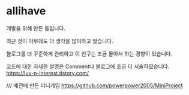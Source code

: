 # allihave

개발을 위해 만든 툴입니다.

최근 것이 아무래도 더 생각을 많이하고 짰습니다.

블로그를 더 꾸준하게 관리하고 이 친구는 조금 몰아서 하는 경향이 있습니다.

코드에 대한 자세한 설명은 Comment나 블로그에 조금 더 서술하였습니다.
https://luv-n-interest.tistory.com/


















/// 예전에 만든 미니게임
https://github.com/powerpower2005/MiniProject


